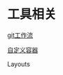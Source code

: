 # 工具相关

[git工作流](https://docs.github.com/cn/actions/using-workflows/about-workflows)

[自定义容器](https://v2.vuepress.vuejs.org/zh/reference/default-theme/markdown.html#%E8%87%AA%E5%AE%9A%E4%B9%89%E5%AE%B9%E5%99%A8)



<!-- <Layouts /> -->


Layouts
<Comment />
<!-- https://wujun234.com/ -->
<!-- https://docs.shanyuhai.top/ -->

<!-- Vite 和 TypeScript 带你从零打造一个属于自己的 Vue3 组件库
https://www.51cto.com/article/715946.html
 -->